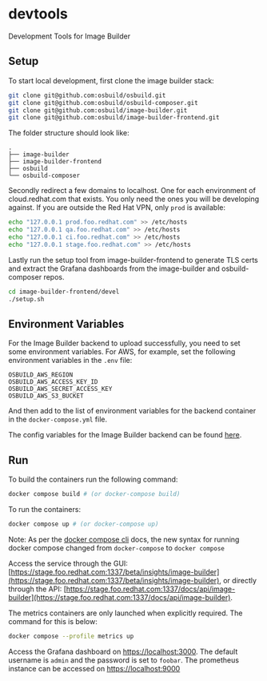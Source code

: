 # devtools

Development Tools for Image Builder

## Setup

To start local development, first clone the image builder stack:

```bash
git clone git@github.com:osbuild/osbuild.git
git clone git@github.com:osbuild/osbuild-composer.git
git clone git@github.com:osbuild/image-builder.git
git clone git@github.com:osbuild/image-builder-frontend.git
```

The folder structure should look like:

```
.
├── image-builder
├── image-builder-frontend
├── osbuild
└── osbuild-composer
```

Secondly redirect a few domains to localhost. One for each environment
of cloud.redhat.com that exists. You only need the ones you will be
developing against. If you are outside the Red Hat VPN, only `prod` is
available:

```bash
echo "127.0.0.1 prod.foo.redhat.com" >> /etc/hosts
echo "127.0.0.1 qa.foo.redhat.com" >> /etc/hosts
echo "127.0.0.1 ci.foo.redhat.com" >> /etc/hosts
echo "127.0.0.1 stage.foo.redhat.com" >> /etc/hosts
```

Lastly run the setup tool from image-builder-frontend to generate TLS certs
and extract the Grafana dashboards from the image-builder and osbuild-composer
repos.

```bash
cd image-builder-frontend/devel
./setup.sh
```

## Environment Variables

For the Image Builder backend to upload successfully, you need to set some environment variables. For AWS, for example, set the following environment variables in the `.env` file:

```
OSBUILD_AWS_REGION
OSBUILD_AWS_ACCESS_KEY_ID
OSBUILD_AWS_SECRET_ACCESS_KEY
OSBUILD_AWS_S3_BUCKET
```

And then add to the list of environment variables for the backend container in the `docker-compose.yml` file.

The config variables for the Image Builder backend can be found [here](https://github.com/osbuild/image-builder/blob/main/internal/config/config.go).

## Run

To build the containers run the following command:

```bash
docker compose build # (or docker-compose build)
```

To run the containers:

```bash
docker compose up # (or docker-compose up)
```

Note: As per the [docker compose cli](https://docs.docker.com/compose/reference/) docs, the new syntax for running docker compose changed from
`docker-compose` to `docker compose`

Access the service through the GUI:
[https://stage.foo.redhat.com:1337/beta/insights/image-builder](https://stage.foo.redhat.com:1337/beta/insights/image-builder), or
directly through the API:
[https://stage.foo.redhat.com:1337/docs/api/image-builder](https://stage.foo.redhat.com:1337/docs/api/image-builder).

The metrics containers are only launched when explicitly required. The command for this is below:

```bash
docker compose --profile metrics up
```

Access the Grafana dashboard on [https://localhost:3000](https://localhost:3000). The default username is `admin` and the password is set to `foobar`.
The prometheus instance can be accessed on [https://localhost:9000](https://localhost:9000)
